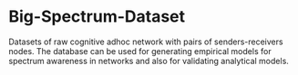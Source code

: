 # Big-Spectrum-Dataset
Datasets of raw cognitive adhoc network with pairs of senders-receivers nodes. The database can be used for generating empirical models for spectrum awareness in networks and also for validating analytical models.
